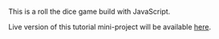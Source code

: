 This is a roll the dice game build with JavaScript. 

Live version of this tutorial mini-project will be available [here](https://podvistorcheto.github.io/roll-the-dice/).